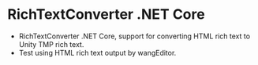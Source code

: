 # RichTextConverter .NET Core

* RichTextConverter .NET Core, support for converting HTML rich text to Unity TMP rich text.
* Test using HTML rich text output by wangEditor.
